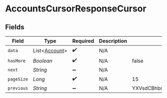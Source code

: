 # AccountsCursorResponseCursor


## Fields

| Field                                           | Type                                            | Required                                        | Description                                     | Example                                         |
| ----------------------------------------------- | ----------------------------------------------- | ----------------------------------------------- | ----------------------------------------------- | ----------------------------------------------- |
| `data`                                          | List<[Account](../../models/shared/Account.md)> | :heavy_check_mark:                              | N/A                                             |                                                 |
| `hasMore`                                       | *Boolean*                                       | :heavy_check_mark:                              | N/A                                             | false                                           |
| `next`                                          | *String*                                        | :heavy_minus_sign:                              | N/A                                             |                                                 |
| `pageSize`                                      | *Long*                                          | :heavy_check_mark:                              | N/A                                             | 15                                              |
| `previous`                                      | *String*                                        | :heavy_minus_sign:                              | N/A                                             | YXVsdCBhbmQgYSBtYXhpbXVtIG1heF9yZXN1bHRzLol=    |